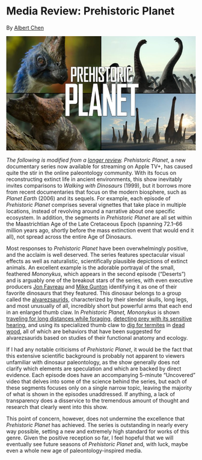 # Media Review: Prehistoric Planet

By [Albert Chen](https://linktr.ee/albertonykus)

![Prehistoric Planet](images/dino.jpg)

<em>The following is modified from a [longer review](https://albertonykus.blogspot.com/2022/06/prehistoric-planet.html).</em>
<em>Prehistoric Planet</em>, a new documentary series now available for streaming on Apple TV+, has caused quite the stir in the online paleontology community. With its focus on reconstructing extinct life in ancient environments, this show inevitably invites comparisons to <em>Walking with Dinosaurs</em> (1999), but it borrows more from recent documentaries that focus on the modern biosphere, such as <em>Planet Earth</em> (2006) and its sequels. For example, each episode of <em>Prehistoric Planet</em> comprises several vignettes that take place in multiple locations, instead of revolving around a narrative about one specific ecosystem. In addition, the segments in <em>Prehistoric Planet</em> are all set within the Maastrichtian Age of the Late Cretaceous Epoch (spanning 72.1–66 million years ago, shortly before the mass extinction event that would end it all), not spread across the entire Age of Dinosaurs.

Most responses to <em>Prehistoric Planet</em> have been overwhelmingly positive, and the acclaim is well deserved. The series features spectacular visual effects as well as naturalistic, scientifically plausible depictions of extinct animals. An excellent example is the adorable portrayal of the small, feathered <em>Mononykus</em>, which appears in the second episode (“Deserts”) and is arguably one of the breakout stars of the series, with even executive producers [Jon Favreau](https://www.youtube.com/watch?v=l8xyqhuz3Wg&t=1257s) and [Mike Gunton](https://www.youtube.com/watch?v=MbNZhVM8ICw&t=163s) identifying it as one of their favorite dinosaurs that they featured. This dinosaur belongs to a group called the [alvarezsaurids](https://en.wikipedia.org/wiki/Alvarezsauridae), characterized by their slender skulls, long legs, and most unusually of all, incredibly short but powerful arms that each end in an enlarged thumb claw. In <em>Prehistoric Planet, Mononykus</em> is shown [traveling for long distances while foraging](https://www.biotaxa.org/Zootaxa/article/view/zootaxa.2413.1.1/0), [detecting prey with its sensitive hearing](https://www.science.org/doi/10.1126/science.abe7941), and using its specialized thumb claw to [dig for termites](https://www.cambridge.org/core/journals/paleobiology/article/abs/function-in-the-stunted-forelimbs-of-mononykus-olecranus-theropoda-a-dinosaurian-anteater/6823FD1CA0FDE6F376621C52A014BF1A) in [dead wood](https://www.sciencedirect.com/science/article/pii/S0195667108000943), all of which are behaviors that have been suggested for alvarezsaurids based on studies of their functional anatomy and ecology.

If I had any notable criticisms of <em>Prehistoric Planet</em>, it would be the fact that this extensive scientific background is probably not apparent to viewers unfamiliar with dinosaur paleontology, as the show generally does not clarify which elements are speculation and which are backed by direct evidence. Each episode does have an accompanying 5-minute “Uncovered” video that delves into some of the science behind the series, but each of these segments focuses only on a single narrow topic, leaving the majority of what is shown in the episodes unaddressed. If anything, a lack of transparency does a disservice to the tremendous amount of thought and research that clearly went into this show.

This point of concern, however, does not undermine the excellence that <em>Prehistoric Planet</em> has achieved. The series is outstanding in nearly every way possible, setting a new and extremely high standard for works of this genre. Given the positive reception so far, I feel hopeful that we will eventually see future seasons of <em>Prehistoric Planet</em> and, with luck, maybe even a whole new age of paleontology-inspired media.

